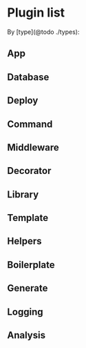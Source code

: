 # Plugin list

By [type](@todo ./types):

## App
## Database
## Deploy
## Command
## Middleware
## Decorator
## Library
## Template
## Helpers
## Boilerplate
## Generate
## Logging
## Analysis
